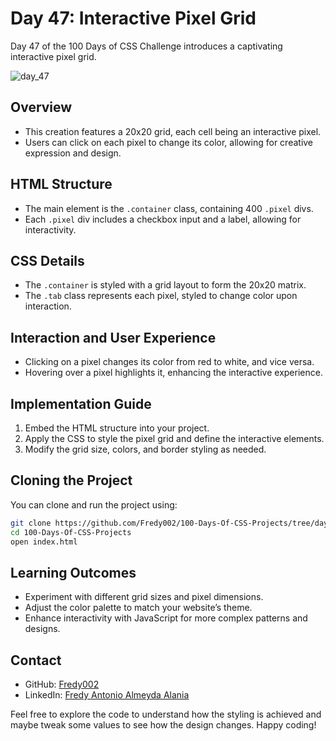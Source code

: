# Day 47: Interactive Pixel Grid

Day 47 of the 100 Days of CSS Challenge introduces a captivating interactive pixel grid.

![day_47](https://github.com/Fredy002/100-Days-Of-CSS-Projects/assets/104151778/78587873-5f63-446d-8faa-c072fbd9e811)

## Overview

- This creation features a 20x20 grid, each cell being an interactive pixel.
- Users can click on each pixel to change its color, allowing for creative expression and design.

## HTML Structure

- The main element is the `.container` class, containing 400 `.pixel` divs.
- Each `.pixel` div includes a checkbox input and a label, allowing for interactivity.

## CSS Details

- The `.container` is styled with a grid layout to form the 20x20 matrix.
- The `.tab` class represents each pixel, styled to change color upon interaction.

## Interaction and User Experience

- Clicking on a pixel changes its color from red to white, and vice versa.
- Hovering over a pixel highlights it, enhancing the interactive experience.

## Implementation Guide

1. Embed the HTML structure into your project.
2. Apply the CSS to style the pixel grid and define the interactive elements.
3. Modify the grid size, colors, and border styling as needed.

## Cloning the Project

You can clone and run the project using:

```bash
git clone https://github.com/Fredy002/100-Days-Of-CSS-Projects/tree/day_41-50/day_46
cd 100-Days-Of-CSS-Projects
open index.html
```

## Learning Outcomes

- Experiment with different grid sizes and pixel dimensions.
- Adjust the color palette to match your website’s theme.
- Enhance interactivity with JavaScript for more complex patterns and designs.

## Contact

- GitHub: [Fredy002](https://github.com/Fredy002)
- LinkedIn: [Fredy Antonio Almeyda Alania](https://www.linkedin.com/in/fredy-antonio-almeyda-alania/)

Feel free to explore the code to understand how the styling is achieved and maybe tweak some values to see how the design changes. Happy coding!

